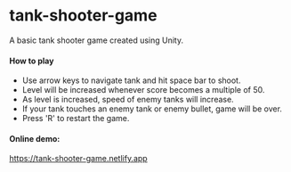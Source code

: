 # tank-shooter-game
A basic tank shooter game created using Unity.

#### How to play 
* Use arrow keys to navigate tank and hit space bar to shoot.
* Level will be increased whenever score becomes a multiple of 50.
* As level is increased, speed of enemy tanks will increase.
* If your tank touches an enemy tank or enemy bullet, game will be over. 
* Press 'R' to restart the game.

#### Online demo:
https://tank-shooter-game.netlify.app
